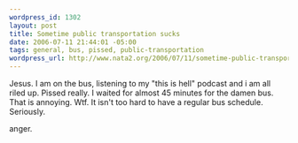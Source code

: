```yaml
--- 
wordpress_id: 1302
layout: post
title: Sometime public transportation sucks
date: 2006-07-11 21:44:01 -05:00
tags: general, bus, pissed, public-transportation
wordpress_url: http://www.nata2.org/2006/07/11/sometime-public-transportation-sucks/
---
```

Jesus. I am on the bus, listening to my "this is hell" podcast and i am all riled up. Pissed really. I waited for almost 45 minutes for the damen bus. That is annoying. Wtf. It isn't too hard to have a regular bus schedule. Seriously.

anger.
